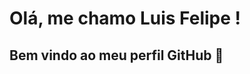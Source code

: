 # Olá, me chamo Luis Felipe ! 
## Bem vindo ao meu perfil GitHub 👋

<!--
**luis0777/luis0777** is a ✨ _special_ ✨ repository because its `README.md` (this file) appears on your GitHub profile.
<img loading="lazy" src="https://cdn.jsdelivr.net/gh/devicons/devicon/icons/git/git-original.svg" width="40" height="40"/>

Here are some ideas to get you started:

- 🔭 I’m currently working on ...
- 🌱 I’m currently learning ...
- 👯 I’m looking to collaborate on ...
- 🤔 I’m looking for help with ...
- 💬 Ask me about ...
- 📫 How to reach me: ...
- 😄 Pronouns: ...
- ⚡ Fun fact: ...
-->
